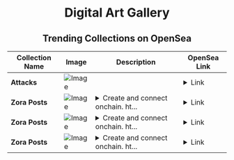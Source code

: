 <div align="center">

# Digital Art Gallery

## Trending Collections on OpenSea

| Collection Name                       | Image                                                                                     | Description                       | OpenSea Link                                                                                          |
|---------------------------------------|-------------------------------------------------------------------------------------------|-----------------------------------|--------------------------------------------------------------------------------------------------------|
| **Attacks** | ![Image](https://i.seadn.io/s/raw/files/c9a70e3eacbdad715b0c2f01ea9879fe.jpg?w=500&auto=format?w=200&auto=format) |  | <details><summary>Link</summary>[Attacks](https://opensea.io/collection/attacks-13)</details> |
| **Zora Posts** | ![Image](https://i.seadn.io/s/raw/files/2b85f8eac49a334dee765b6adfe08741.png?w=500&auto=format?w=200&auto=format) | <details><summary>Create and connect onchain. ht...</summary>Create and connect onchain. https://zora.co</details> | <details><summary>Link</summary>[Zora Posts](https://opensea.io/collection/zora-posts-24162)</details> |
| **Zora Posts** | ![Image](https://i.seadn.io/s/raw/files/903ae6959f501a30b0bae16c61af9c1c.jpg?w=500&auto=format?w=200&auto=format) | <details><summary>Create and connect onchain. ht...</summary>Create and connect onchain. https://zora.co</details> | <details><summary>Link</summary>[Zora Posts](https://opensea.io/collection/zora-posts-24161)</details> |
| **Zora Posts** | ![Image](https://i.seadn.io/s/raw/files/d2bcde1ca41bdd49ec0fadd238edc57b.png?w=500&auto=format?w=200&auto=format) | <details><summary>Create and connect onchain. ht...</summary>Create and connect onchain. https://zora.co</details> | <details><summary>Link</summary>[Zora Posts](https://opensea.io/collection/zora-posts-24160)</details> |

</div>